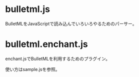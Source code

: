 bulletml.js
===========

BulletMLをJavaScriptで読み込んでいろいろやるためのパーサー。

bulletml.enchant.js
===================

enchant.jsでBulletMLを利用するためのプラグイン。

使い方はsample.jsを参照。
